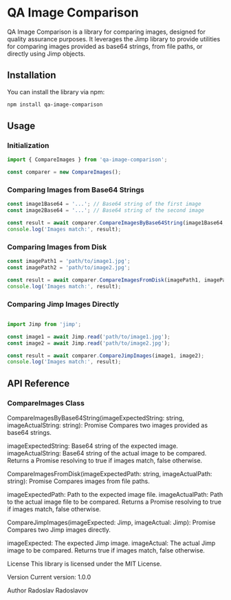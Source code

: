 # QA Image Comparison

QA Image Comparison is a library for comparing images, designed for quality assurance purposes. It leverages the Jimp library to provide utilities for comparing images provided as base64 strings, from file paths, or directly using Jimp objects.

## Installation

You can install the library via npm:

```bash
npm install qa-image-comparison
```

## Usage
### Initialization
```typescript 
import { CompareImages } from 'qa-image-comparison';

const comparer = new CompareImages();
```
### Comparing Images from Base64 Strings
```typescript 
const image1Base64 = '...'; // Base64 string of the first image
const image2Base64 = '...'; // Base64 string of the second image

const result = await comparer.CompareImagesByBase64String(image1Base64, image2Base64);
console.log('Images match:', result);
```
### Comparing Images from Disk

```typescript
const imagePath1 = 'path/to/image1.jpg';
const imagePath2 = 'path/to/image2.jpg';

const result = await comparer.CompareImagesFromDisk(imagePath1, imagePath2);
console.log('Images match:', result);
```
### Comparing Jimp Images Directly
```typescript

import Jimp from 'jimp';

const image1 = await Jimp.read('path/to/image1.jpg');
const image2 = await Jimp.read('path/to/image2.jpg');

const result = await comparer.CompareJimpImages(image1, image2);
console.log('Images match:', result);
```
## API Reference
### CompareImages Class
CompareImagesByBase64String(imageExpectedString: string, imageActualString: string): Promise<boolean>
Compares two images provided as base64 strings.

imageExpectedString: Base64 string of the expected image.
imageActualString: Base64 string of the actual image to be compared.
Returns a Promise resolving to true if images match, false otherwise.

CompareImagesFromDisk(imageExpectedPath: string, imageActualPath: string): Promise<boolean>
Compares images from file paths.

imageExpectedPath: Path to the expected image file.
imageActualPath: Path to the actual image file to be compared.
Returns a Promise resolving to true if images match, false otherwise.

CompareJimpImages(imageExpected: Jimp, imageActual: Jimp): Promise<boolean>
Compares two Jimp images directly.

imageExpected: The expected Jimp image.
imageActual: The actual Jimp image to be compared.
Returns true if images match, false otherwise.

License
This library is licensed under the MIT License.

Version
Current version: 1.0.0

Author
Radoslav Radoslavov 